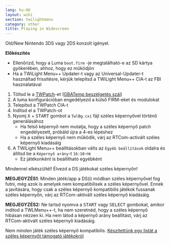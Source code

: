 ```yaml
---
lang: hu-HU
layout: wiki
section: twilightmenu
category: other
title: Playing in Widescreen
---
```


Old/New Nintendo 3DS vagy 2DS konzolt igényel.

**Előkészítés**
- Ellenőrizd, hogy a Luma `boot.firm` -je megtalálható-e az SD kártya gyökerében, ahhoz, hogy ez működjön
- Ha a TWiLight Menu++ Updater-t vagy az Universal-Updater-t használtad frissítésre, kérjük telepítsd a TWiLight Menu++ CIA-t az FBI használatával

1. Töltsd le a [TWPatch](https://puu.sh/GoWHS/9459f224fb.cia)-et ([GBATemp beszélgetés szál](https://gbatemp.net/threads/twpatcher-ds-i-mode-screen-filters-and-patches.542694/))
1. A luma konfigurációban engedélyezd a külső FIRM-eket és modulokat
1. Telepítsd a TWPatch CIA-t
1. Indítsd el a TWPatch-ot
1. Nyomj <kbd class="face">X</kbd> + <kbd>START</kbd> gombot a `TwlBg.cxi` fájl széles képernyővel történő generálásához
   - Ha felső képernyő nem mutatja, hogy a széles képernyő patch engedélyezett, próbáld újra a 4-es lépéshez
   - Ha a széles képernyő nem működik, várj az RTCom-activált széles képernyő kiadásáig
1. A TWiLight Menu++ beállításokban válts az `Egyéb beállítások` oldalra és állítsd be a `Képernyő arány`-t `16:10`-re
   - Ez játékonként is beállítható egyébként

Mindennel elkészültél! Élvezd a DS játékokat széles képernyőn!

**MEGJEGYZÉS1**: Minden játék/app a DS(i) módban széles képernyővel fog futni, még azok is amelyek nem kompatibilisek a széles képernyővel. Ennek a javítására, hogy csak a széles képernyő kompatibilis játékok fussanak széles képernyőn, várj az RTCom-aktivált széles képernyő kiadásáig.

**MEGJEGYZÉS2:** Ne tartsd nyomva a <kbd>START</kbd> vagy <kbd>SELECT</kbd> gombokat, amikor indítod a TWLMenu++-t, ha nem szeretnéd, hogy a széles képernyő hibásan nézzen ki. Ha nem látod a képernyő arány beállítást, várj az RTCom-aktivált széles képernyő kiadásáig.

Nem minden játék széles képernyő kompatibilis. [Készítettünk egy listát a széles képernyőt támogató játékokról](https://github.com/DS-Homebrew/TWiLightMenu/blob/master/7zfile/3DS%20-%20CFW%20users/Games%20supported%20with%20widescreen.txt)
